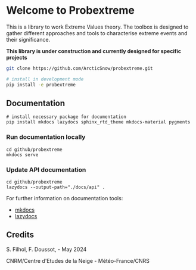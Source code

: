 # Welcome to Probextreme

This is a library to work Extreme Values theory. The toolbox is designed to gather different approaches and tools to characterise extreme events and their significance. 

**This library is under construction and currently designed for specific projects**

```bash
git clone https://github.com/ArcticSnow/probextreme.git

# install in development mode
pip install -e probextreme
```

## Documentation 

```commandline
# install necessary package for documentation
pip install mkdocs lazydocs sphinx_rtd_theme mkdocs-material pygments
```

### Run documentation locally
```commandline
cd github/probextreme
mkdocs serve
```

### Update API documentation
```commandline
cd github/probextreme
lazydocs --output-path="./docs/api" .
```
For further information on documentation tools:
- [mkdocs](https://www.mkdocs.org/)
- [lazydocs](https://github.com/ml-tooling/lazydocs)

## Credits

S. Filhol, F. Doussot, - May 2024

CNRM/Centre d'Etudes de la Neige - Météo-France/CNRS
